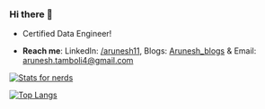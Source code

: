 ### Hi there 👋

<!--
**AruneshTamboli/AruneshTamboli** is a ✨ _special_ ✨ repository because its `README.md` (this file) appears on your GitHub profile.

Here are some ideas to get you started:
-->

- Certified Data Engineer!

- **Reach me**: LinkedIn: [/arunesh11](https://www.linkedin.com/in/arunesh11/), Blogs: [Arunesh_blogs](https://medium.com/@arunesh.tamboli4) & Email: arunesh.tamboli4@gmail.com



[![Stats for nerds](https://github-readme-stats.vercel.app/api?username=AruneshTamboli&show_icons=true&theme=gruvbox)](https://github.com/AruneshTamboli/github-readme-stats)

[![Top Langs](https://github-readme-stats.vercel.app/api/top-langs/?username=AruneshTamboli&layout=compact)](https://github.com/AruneshTamboli/github-readme-stats)



